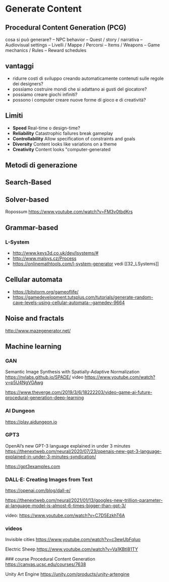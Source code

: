 # Generate Content

## Procedural Content Generation (PCG)

cosa si può generare?
– NPC behavior
– Quest / story / narrativa
– Audiovisual settings
– Livelli / Mappe / Percorsi
– Items / Weapons
– Game mechanics / Rules
– Reward schedules

## vantaggi
- ridurre costi di sviluppo creando automaticamente contenuti sulle regole dei designers?
- possiamo costruire mondi che si adattano ai gusti del giocatore?
- possiamo creare giochi infiniti?
- possono i computer creare nuove forme di gioco e di creatività?

## Limiti
- **Speed**
Real-time o design-time?
- **Reliability**
Catastrophic failures break gameplay
- **Controllability**
Allow specification of constraints and goals
- **Diversity**
Content looks like variations on a theme
- **Creativity**
Content looks "computer-generated

## Metodi di generazione
## Search-Based

## Solver-based
Ropossum https://www.youtube.com/watch?v=FM3v0tbdKrs

## Grammar-based
### L-System
- http://www.kevs3d.co.uk/dev/lsystems/#
- http://www.malsys.cz/Process
- https://onlinemathtools.com/l-system-generator
vedi [[32_LSystems]]

## Cellular automata
- https://bitstorm.org/gameoflife/
- https://gamedevelopment.tutsplus.com/tutorials/generate-random-cave-levels-using-cellular-automata--gamedev-9664

## Noise and fractals
http://www.mazegenerator.net/

## Machine learning
### GAN
Semantic Image Synthesis with Spatially-Adaptive Normalization
https://nvlabs.github.io/SPADE/
video https://www.youtube.com/watch?v=p5U4NgVGAwg

https://www.theverge.com/2019/3/6/18222203/video-game-ai-future-procedural-generation-deep-learning

### AI Dungeon
https://play.aidungeon.io

### GPT3
OpenAI’s new GPT-3 language explained in under 3 minutes
<https://thenextweb.com/neural/2020/07/23/openais-new-gpt-3-language-explained-in-under-3-minutes-syndication/>

<https://gpt3examples.com>

### DALL·E: Creating Images from Text
https://openai.com/blog/dall-e/

https://thenextweb.com/neural/2021/01/13/googles-new-trillion-parameter-ai-language-model-is-almost-6-times-bigger-than-gpt-3/

video: https://www.youtube.com/watch?v=C7D5EzkhT6A




### videos
Invisible cities
https://www.youtube.com/watch?v=c3ewUbFqIuo

Electric Sheep
https://www.youtube.com/watch?v=Va1KBtI81TY

### course
Procedural Content Generation
https://canvas.ucsc.edu/courses/7638

Unity Art Engine
https://unity.com/products/unity-artengine